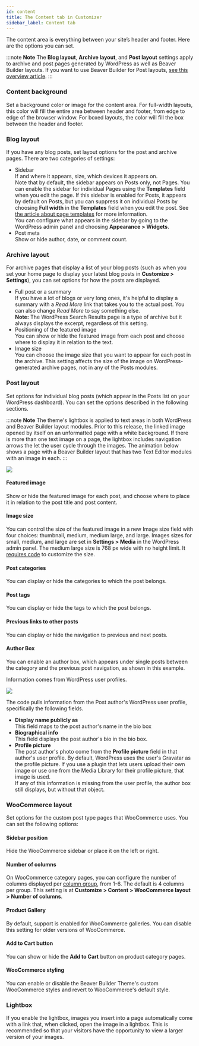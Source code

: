```yaml
---
id: content
title: The Content tab in Customizer
sidebar_label: Content tab
---
```


The content area is everything between your site’s header and footer. Here are the options you can set.

:::note **Note**
The **Blog layout**, **Archive layout**, and **Post layout** settings apply to archive and post pages generated by WordPress as well as Beaver Builder layouts. If you want to use Beaver Builder for Post layouts, [see this overview article](/beaver-builder/layouts/post-layouts/how-beaver-builder-works-with-blogs-and-custom-post-types-start-here.md).
:::

### Content background

Set a background color or  image for the content area. For full-width layouts, this color will fill the entire area between header and footer, from edge to edge of the browser window. For boxed layouts, the color will fill the box between the header and footer.

### Blog layout

If you have any blog posts, set layout options for the post and archive pages. There are two categories of settings:

  * Sidebar  
  If and where it appears, size, which devices it appears on.  
  Note that by default, the sidebar appears on Posts only, not Pages. You can enable the sidebar for individual Pages using the **Templates** field when you edit the page. If this sidebar is enabled for Posts, it appears by default on Posts, but you can suppress it on individual Posts by choosing **Full width** in the **Templates** field when you edit the post. See [the article about page templates](/bb-theme/getting-started/built-in-theme-templates-for-single-pages-and-posts.md) for more information.  
  You can configure what appears in the sidebar by going to the WordPress admin panel and choosing **Appearance > Widgets**.
  * Post meta  
  Show or hide author, date, or comment count.
  
### Archive layout

For archive pages that display a list of your blog posts (such as when you set your home page to display your latest blog posts in **Customize > Settings**), you can set options for how the posts are displayed.

  * Full post or a summary  
  If you have a lot of blogs or very long ones, it's helpful to display a summary with a _Read More_ link that takes you to the actual post. You can also change _Read More_ to say something else.  
  **Note:** The WordPress Search Results page is a type of archive but it  always displays the excerpt, regardless of this setting.
  * Positioning of the featured image  
  You can show or hide the featured image from each post and choose where to display it in relation to the text.
  * Image size  
  You can choose the image size that you want to appear for each post in the archive. This setting affects the size of the image on WordPress-generated archive pages, not in any of the Posts modules.

### Post layout

Set options for individual blog posts (which appear in the Posts list on your WordPress dashboard). You can set the options described in the following sections.

:::note **Note**
The theme's lightbox is applied to text areas in both WordPress and Beaver Builder layout modules. Prior to this release, the linked image opened by itself on an unformatted page with a white background. If there is more than one text image on a page, the lightbox includes navigation arrows the let the user cycle through the images. The animation below shows a page with a Beaver Builder layout that has two Text Editor modules with an image in each.
:::

![](/img/customizer-settings-the-content-tab-fcf07892.gif)

#### Featured image

Show or hide the featured image for each post, and choose where to place it in relation to the post title and post content.

#### Image size

You can control the size of the featured image in a new Image size field with four choices: thumbnail, medium, medium large, and large. Images sizes for small, medium, and large are set in **Settings > Media** in the WordPress admin panel. The medium large size is 768 px wide with no height limit. It [requires code](https://make.wordpress.org/core/2015/11/10/responsive-images-in-wordpress-4-4/) to customize the size.

#### Post categories

You can display or hide the categories to which the post belongs.

#### Post tags

You can display or hide the tags to which the post belongs.

#### Previous links to other posts

You can display or hide the navigation to previous and next posts.

#### Author Box

You can enable an author box, which appears under single posts between the category and the previous post navigation, as shown in this example.

Information comes from WordPress user profiles.

![](/img/customizer-settings-the-content-tab-70465388.jpg)

The code pulls information from the Post author's WordPress user profile, specifically the following fields.

  * **Display name publicly as**  
  This field maps to the post author's name in the bio box
  * **Biographical info**  
  This field displays the post author's bio in the bio box.
  * **Profile picture**  
  The post author's photo come from the **Profile picture** field in that author's user profile.  By default, WordPress uses the user's Gravatar as the profile picture. If you use a plugin that lets users upload their own image or use one from the Media Library for their profile picture, that image is used.  
If any of this information is missing from the user profile, the author box still displays, but without that object.

### WooCommerce layout

Set options for the custom post type pages that WooCommerce uses. You can set the following options:

#### Sidebar position

Hide the WooCommerce sidebar or place it on the left or right.

#### Number of columns

On WooCommerce category pages, you can configure the number of columns displayed per [column group](/general/glossary.md/#column-group-bb), from 1-6. The default is 4 columns per group. This setting is at **Customize > Content > WooCommerce layout > Number of columns**.

#### Product Gallery

By default, support is enabled for WooCommerce galleries. You can disable this setting for older versions of WooCommerce.

#### Add to Cart button

You can show or hide the **Add to Cart** button on product category pages.

#### WooCommerce styling

You can enable or disable the Beaver Builder Theme's custom WooCommerce styles and revert to WooCommerce's default style.

### Lightbox

If you enable the lightbox, images you insert into a page automatically come with a link that, when clicked,   open the image in a lightbox. This is recommended so that your visitors have the opportunity to view a larger version of your images.
